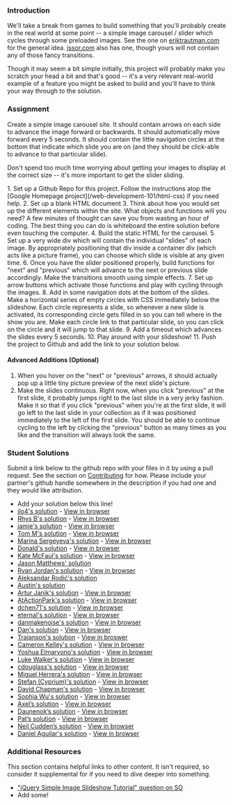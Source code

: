 ### Introduction
We'll take a break from games to build something that you'll probably create in the real world at some point -- a simple image carousel / slider which cycles through some preloaded images.  See the one on [eriktrautman.com](http://www.eriktrautman.com) for the general idea. [jssor.com](http://www.jssor.com/) also has one, though yours will not contain any of those fancy transitions.

Though it may seem a bit simple initially, this project will probably make you scratch your head a bit and that's good -- it's a very relevant real-world example of a feature you might be asked to build and you'll have to think your way through to the solution.

### Assignment

Create a simple image carousel site.  It should contain arrows on each side to advance the image forward or backwards.  It should automatically move forward every 5 seconds.  It should contain the little navigation circles at the bottom that indicate which slide you are on (and they should be click-able to advance to that particular slide).

Don't spend too much time worrying about getting your images to display at the correct size -- it's more important to get the slider sliding.

<div class="lesson-content__panel" markdown="1">
1. Set up a Github Repo for this project.  Follow the instructions atop the [Google Homepage project](/web-development-101/html-css) if you need help.
2. Set up a blank HTML document
3. Think about how you would set up the different elements within the site.  What objects and functions will you need? A few minutes of thought can save you from wasting an hour of coding.  The best thing you can do is whiteboard the entire solution before even touching the computer.
4. Build the static HTML for the carousel.
5. Set up a very wide div which will contain the individual "slides" of each image.  By appropriately positioning that div inside a container div (which acts like a picture frame), you can choose which slide is visible at any given time.
6. Once you have the slider positioned properly, build functions for "next" and "previous" which will advance to the next or previous slide accordingly.  Make the transitions smooth using simple effects.
7. Set up arrow buttons which activate those functions and play with cycling through the images.
8. Add in some navigation dots at the bottom of the slides.  Make a horizontal series of empty circles with CSS immediately below the slideshow.  Each circle represents a slide, so whenever a new slide is activated, its corresponding circle gets filled in so you can tell where in the show you are.  Make each circle link to that particular slide, so you can click on the circle and it will jump to that slide.
9. Add a timeout which advances the slides every 5 seconds.
10. Play around with your slideshow!
11. Push the project to Github and add the link to your solution below.

#### Advanced Additions (Optional)
1. When you hover on the "next" or "previous" arrows, it should actually pop up a little tiny picture preview of the next slide's picture.
2. Make the slides continuous. Right now, when you click "previous" at the first slide, it probably jumps right to the last slide in a very jerky fashion.  Make it so that if you click "previous" when you're at the first slide, it will go left to the last slide in your collection as if it was positioned immediately to the left of the first slide.  You should be able to continue cycling to the left by clicking the "previous" button as many times as you like and the transition will always look the same.
</div>


### Student Solutions

Submit a link below to the github repo with your files in it by using a pull request.  See the section on [Contributing](http://github.com/TheOdinProject/curriculum/blob/master/contributing.md) for how.  Please include your partner's github handle somewhere in the description if you had one and they would like attribution.

* Add your solution below this line!
* [jlo4's solution](https://github.com/jlo4/image-carousel) - [View in browser](https://rawgit.com/jlo4/image-carousel/master/index.html)
* [Rhys B's solution](https://github.com/105ron/image-slider) - [View in browser](https://105ron.github.io/image-slider/)
* [jamie's solution](https://github.com/Jberczel/odin-javascript/tree/master/slider) - [View in browser](http://jsfiddle.net/Jberczel/6kS3t/)
* [Tom M's solution](https://github.com/tim5046/projectOdin/tree/master/Javascript/Slider) - [View in browser](http://htmlpreview.github.io/?https://github.com/tim5046/projectOdin/blob/master/Javascript/Slider/index.html)
* [Marina Sergeyeva's solution](https://github.com/imousterian/OdinProject/tree/master/Project5_4_Carousel) - [View in browser](http://htmlpreview.github.io/?https://github.com/imousterian/OdinProject/blob/master/Project5_4_Carousel/index.html)
* [Donald's solution](https://github.com/donaldali/odin-js-jquery/tree/master/image_carousel) - [View in browser](http://htmlpreview.github.io/?https://github.com/donaldali/odin-js-jquery/blob/master/image_carousel/index.html "Image Carousel/Slider")
* [Kate McFaul's solution](https://github.com/craftykate/odin-project/tree/master/Chapter_06-JavaScript_and_jQuery/slider) - [View in browser](https://rawgit.com/craftykate/odin-project/master/Chapter_06-JavaScript_and_jQuery/slider/index.html)
* [Jason Matthews' solution](https://jsfiddle.net/31wtcf4a/4/)
* [Ryan Jordan's solution](https://github.com/krjordan/odin-project/tree/master/slider) - [View in browser](http://htmlpreview.github.io/?https://github.com/krjordan/odin-project/tree/master/slider/index.html)
* [Aleksandar Rodić's solution](https://github.com/rodic/TOP---js-assignments/tree/master/Project%20-%20Creating%20an%20Image%20Carousel%20in%20Javascript)
* [Austin's solution](https://github.com/CouchofTomato/carousel)
* [Artur Janik's solution](https://github.com/ArturJanik/TOPJS/tree/master/Project4) - [View in browser](https://htmlpreview.github.io/?https://github.com/ArturJanik/TOPJS/blob/master/Project4/index.html)
* [AtActionPark's solution](https://github.com/AtActionPark/odin_carousel_slider) - [View in browser](http://htmlpreview.github.io/?https://github.com/AtActionPark/odin_carousel_slider/blob/master/index.html)
* [dchen71's solution](https://github.com/dchen71/odin-carousel) - [View in browser](https://rawgit.com/dchen71/odin-carousel/master/Index.html)
* [eternal's solution](https://github.com/3ternal/slider) - [View in browser](http://htmlpreview.github.io/?https://github.com/3ternal/slider/blob/master/index.html)
* [danmakenoise's solution](https://github.com/danmakenoise/odin-js-slider) - [View in browser](http://htmlpreview.github.io/?https://github.com/danmakenoise/odin-js-slider/blob/master/index.html)
* [Dan's solution](https://github.com/vickerdj/imageslider) - [View in browser](http://vickerdj.github.io/imageslider/)
* [Trajanson's solution](https://github.com/Trajanson/image-carousel-js) - [View in broswer](http://projects.trajanson.com/js-image-carousel/)
* [Cameron Kelley's solution](https://github.com/cameronjkelley/the_odin_project/tree/master/javascript/carousel) - [View in browser](https://htmlpreview.github.io/?https://github.com/cameronjkelley/the_odin_project/blob/master/javascript/carousel/carousel.html)
*  [Yoshua Elmaryono's solution](https://github.com/dotm/image_slider) - [View in browser](http://dotm.github.io/image_slider/)
*  [Luke Walker's solution](https://github.com/ubershibs/odin-js-course/tree/master/slider) - [View in browser](https://htmlpreview.github.io/?https://github.com/ubershibs/odin-js-course/blob/master/slider/index.html)
* [cdouglass's solution](https://github.com/cdouglass/odin-project-exercises/tree/master/javascript/image-carousel) - [View in browser](https://rawgit.com/cdouglass/odin-project-exercises/master/javascript/image-carousel/carousel.html)
* [Miguel Herrera's solution](https://github.com/migueloherrera/js-slider) - [View in browser](http://htmlpreview.github.io/?https://github.com/migueloherrera/js-slider/blob/master/index.html)
* [Stefan (Cyprium)'s solution](https://github.com/dev-cyprium/jquery-slider) - [View in browser](https://htmlpreview.github.io/?https://github.com/dev-cyprium/jquery-slider/blob/master/index.html)
* [David Chapman's solution](https://github.com/davidchappy/odin_training_projects/tree/master/js-carousel) - [View in browser](https://davidchappy.github.io/image-carousel/index.html)
* [Sophia Wu's solution](https://github.com/SophiaLWu/image-carousel) - [View in browser](https://sophialwu.github.io/image-carousel/)
* [Axel’s solution](https://github.com/afuh/slider) - [View in browser](https://afuh.github.io/slider/)
* [Daunenok’s solution](https://github.com/daunenok/image-carousel) - [View in browser](https://daunenok.github.io/image-carousel/)
* [Pat’s solution](https://github.com/Pat878/Image-Carousel) - [View in browser](https://pat878.github.io/Image-Carousel/)
* [Neil Cudden’s solution](https://github.com/ncud4bloc/ImageSlider) - [View in browser](https://ncud4bloc.github.io/ImageSlider/HTML/index.html)
* [Daniel Aguilar's solution](https://github.com/danaguilar/image-carousel) - [View in browser](https://danaguilar.github.io/image-carousel/)

### Additional Resources
This section contains helpful links to other content. It isn't required, so consider it supplemental for if you need to dive deeper into something.

* ["jQuery Simple Image Slideshow Tutorial" question on SO](http://stackoverflow.com/questions/12068734/jquery-simple-image-slideshow-tutorial)
* Add some!
